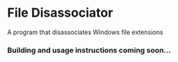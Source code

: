 # File Disassociator
A program that disassociates Windows file extensions

### Building and usage instructions coming soon...
